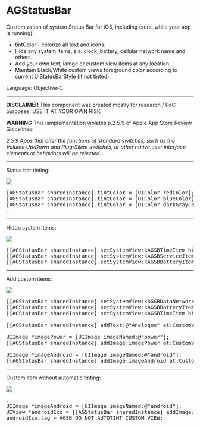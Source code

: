 # AGStatusBar

Customization of system Status Bar for iOS, including (sure, while your app is running):
* tintColor - colorize all text and icons.
* Hide any system items, s.a. clock, battery, cellular network name and others.
* Add your own text, iamge or custom view items at any location.
* Maintain Black/White custom views foreground color according to current UIStatusBarStyle (if not tinted).

Language: Objective-C.

---

<b>DISCLAIMER</b> This component was created mostly for research / PoC purposes. USE IT AT YOUR OWN RISK

<b>WARNING</b> This ismplementation violates p.2.5.9 of Apple App Store Review Guidelines:

<i>2.5.9 Apps that alter the functions of standard switches, such as the Volume Up/Down and Ring/Silent switches, or other native user interface elements or behaviors will be rejected.</i>

---

Status bar tinting:

<img src="http://alsedi.com/github/AGStatusBar_anim.gif">

<pre>
[AGStatusBar sharedInstance].tintColor = [UIColor redColor];
[AGStatusBar sharedInstance].tintColor = [UIColor blueColor];
[AGStatusBar sharedInstance].tintColor = [UIColor darkGrayColor];	
...    
</pre>

---

Hidde system items:

<img src="http://alsedi.com/github/AGStatusBar_hidden.png">

<pre>
[[AGStatusBar sharedInstance] setSystemView:kAGSBTimeItem hidden:YES];
[[AGStatusBar sharedInstance] setSystemView:kAGSBServiceItem hidden:YES];
[[AGStatusBar sharedInstance] setSystemView:kAGSBBatteryItem hidden:YES];	
</pre>

---

Add custom items:

<img src="http://alsedi.com/github/AGStatusBar_custom.png">

<pre>
[[AGStatusBar sharedInstance] setSystemView:kAGSBDataNetworkItem hidden:YES];
[[AGStatusBar sharedInstance] setSystemView:kAGSBBatteryItem hidden:YES];
[[AGStatusBar sharedInstance] setSystemView:kAGSBTimeItem hidden:YES];
    
[[AGStatusBar sharedInstance] addText:@"Analogue" at:CustomViewLocationLeft];
    
UIImage *imagePower = [UIImage imageNamed:@"power"];
[[AGStatusBar sharedInstance] addImage:imagePower at:CustomViewLocationRightEdge];
    
UIImage *imageAndroid = [UIImage imageNamed:@"android"];
[[AGStatusBar sharedInstance] addImage:imageAndroid at:CustomViewLocationCenterRight];
</pre>

---

Custom item without automatic tinting:

<img src="http://alsedi.com/github/AGStatusBar_custom_notint.png">

<pre>
...    
UIImage *imageAndroid = [UIImage imageNamed:@"android"];
UIView *androidIco = [[AGStatusBar sharedInstance] addImage:imageAndroid at:CustomViewLocationCenterRight];
androidIco.tag = AGSB_DO_NOT_AUTOTINT_CUSTOM_VIEW;
</pre>

